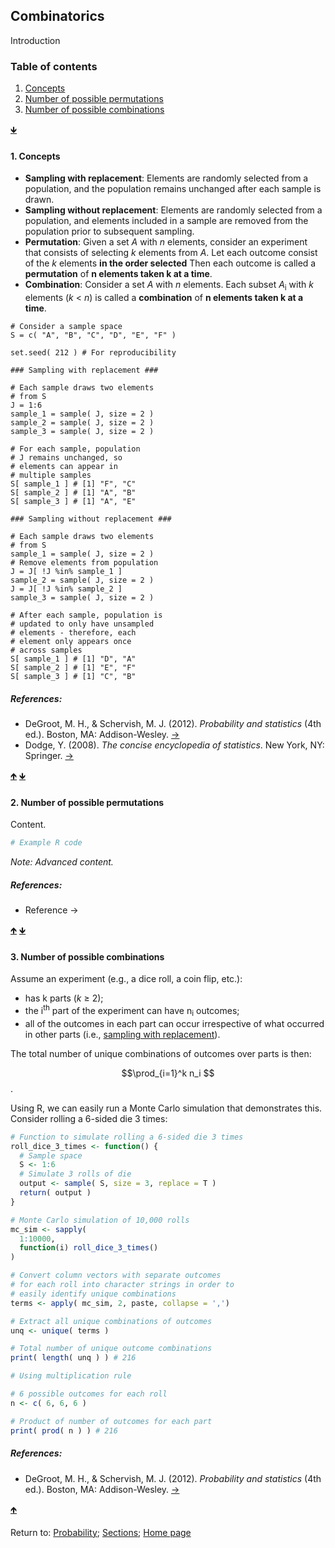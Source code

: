 <script src="https://cdn.mathjax.org/mathjax/latest/MathJax.js?config=TeX-AMS-MML_HTMLorMML" type="text/javascript"></script>

## Combinatorics

Introduction

<a name="TOC"></a>
### Table of contents
1. <a href="#S01">Concepts</a>
2. <a href="#S02">Number of possible permutations</a>
3. <a href="#S03">Number of possible combinations</a>

<a href="#END">&#129147;</a>

<a name="S01"></a>
#### 1. Concepts

- **Sampling with replacement**: Elements are randomly selected from a population, and the population remains unchanged after each sample is drawn.
- **Sampling without replacement**: Elements are randomly selected from a population, and elements included in a sample are removed from the population prior to subsequent sampling.
- **Permutation**: Given a set *A* with *n* elements, consider an experiment that consists of selecting *k* elements from *A*. Let each outcome consist of the *k* elements **in the order selected** Then each outcome is called a **permutation** of **n elements taken k at a time**.
- **Combination**: Consider a set *A* with *n* elements. Each subset *A*<sub>i</sub> with *k* elements (*k* < *n*) is called a **combination** of **n elements taken k at a time**.

```{r}
# Consider a sample space
S = c( "A", "B", "C", "D", "E", "F" )

set.seed( 212 ) # For reproducibility

### Sampling with replacement ###

# Each sample draws two elements 
# from S
J = 1:6
sample_1 = sample( J, size = 2 )
sample_2 = sample( J, size = 2 )
sample_3 = sample( J, size = 2 )

# For each sample, population 
# J remains unchanged, so 
# elements can appear in 
# multiple samples
S[ sample_1 ] # [1] "F", "C"
S[ sample_2 ] # [1] "A", "B"
S[ sample_3 ] # [1] "A", "E"

### Sampling without replacement ###

# Each sample draws two elements 
# from S
sample_1 = sample( J, size = 2 )
# Remove elements from population
J = J[ !J %in% sample_1 ]  
sample_2 = sample( J, size = 2 )
J = J[ !J %in% sample_2 ]  
sample_3 = sample( J, size = 2 )

# After each sample, population is 
# updated to only have unsampled 
# elements - therefore, each 
# element only appears once 
# across samples
S[ sample_1 ] # [1] "D", "A"
S[ sample_2 ] # [1] "E", "F"
S[ sample_3 ] # [1] "C", "B"
```

##### References:

* DeGroot, M. H., & Schervish, M. J. (2012). *Probability and statistics* (4th ed.). Boston, MA: Addison-Wesley. [&rarr;](https://www.pearson.com/us/higher-education/product/De-Groot-Probability-and-Statistics-4th-Edition/9780321500465.html)
* Dodge, Y. (2008). *The concise encyclopedia of statistics*. New York, NY: Springer. [&rarr;](https://link.springer.com/referencework/10.1007/978-0-387-32833-1)

<a href="#TOC">&#129145;</a> <a href="#END">&#129147;</a>

<a name="S02"></a>
#### 2. Number of possible permutations

Content.

```R
# Example R code
```

*Note: Advanced content.*

##### References:

* Reference &rarr;

<a href="#TOC">&#129145;</a> <a href="#END">&#129147;</a>

<a name="S03"></a>
#### 3. Number of possible combinations

Assume an experiment (e.g., a dice roll, a coin flip, etc.):
- has k parts (*k* &#8805; 2);
- the i<sup>th</sup> part of the experiment can have n<sub>i</sub> outcomes;
- all of the outcomes in each part can occur irrespective of what occurred in other parts (i.e., <a href="#S01_R01">sampling with replacement</a>).

The total number of unique combinations of outcomes over parts is then:

$$\prod_{i=1}^k n_i $$.

Using R, we can easily run a Monte Carlo simulation that demonstrates this. Consider rolling a 6-sided die 3 times:

```R
# Function to simulate rolling a 6-sided die 3 times
roll_dice_3_times <- function() {
  # Sample space
  S <- 1:6
  # Simulate 3 rolls of die
  output <- sample( S, size = 3, replace = T )
  return( output )
}

# Monte Carlo simulation of 10,000 rolls
mc_sim <- sapply(
  1:10000,
  function(i) roll_dice_3_times()
)

# Convert column vectors with separate outcomes
# for each roll into character strings in order to
# easily identify unique combinations
terms <- apply( mc_sim, 2, paste, collapse = ',')

# Extract all unique combinations of outcomes
unq <- unique( terms )

# Total number of unique outcome combinations
print( length( unq ) ) # 216

# Using multiplication rule

# 6 possible outcomes for each roll
n <- c( 6, 6, 6 )

# Product of number of outcomes for each part
print( prod( n ) ) # 216
```

##### References:

* DeGroot, M. H., & Schervish, M. J. (2012). *Probability and statistics* (4th ed.). Boston, MA: Addison-Wesley. [&rarr;](https://www.pearson.com/us/higher-education/product/De-Groot-Probability-and-Statistics-4th-Edition/9780321500465.html)

<a href="#TOC">&#129145;</a>

<a name="END"></a>
Return to:
[Probability](C01_P000_Probability.md);
[Sections](C00_P002_Chapters.md);
[Home page](https://rettopnivek.github.io/Tutorials_for_statistics/)
